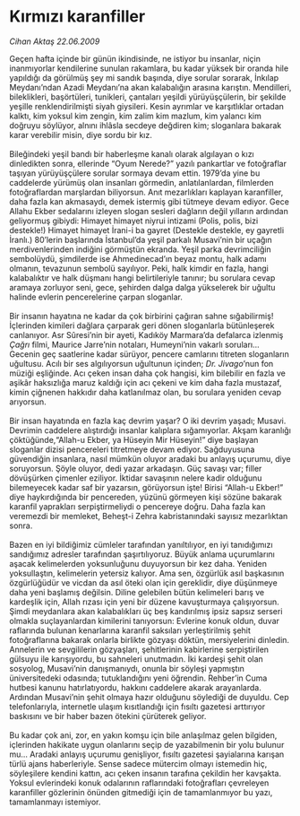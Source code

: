 # Kırmızı karanfiller

*Cihan Aktaş 22.06.2009*

<div class="taraf_structure_2col_1zq">
<div class="margen_n">



 <p>Geçen hafta içinde bir günün ikindisinde, ne istiyor bu insanlar, niçin inanmıyorlar kendilerine sunulan rakamlara, bu kadar yüksek bir oranda hile yapıldığı da görülmüş şey mi sandık başında, diye sorular sorarak, İnkılap Meydanı’ndan Azadi Meydanı’na akan kalabalığın arasına karıştın. Mendilleri, bileklikleri, başörtüleri, tunikleri, çantaları yeşildi yürüyüşçülerin, bir şekilde yeşille renklendirilmişti siyah giysileri. Kesin ayrımlar ve karşıtlıklar ortadan kalktı, kim yoksul kim zengin, kim zalim kim mazlum, kim yalancı kim doğruyu söylüyor, alnını ihlâsla secdeye değdiren kim; sloganlara bakarak karar verebilir misin, diye sordu bir kız. <br/><br/>Bileğindeki yeşil bandı bir haberleşme kanalı olarak algılayan o kızı dinledikten sonra, ellerinde “Oyum Nerede?” yazılı pankartlar ve fotoğraflar taşıyan yürüyüşçülere sorular sormaya devam ettin. 1979’da yine bu caddelerde yürümüş olan insanları görmedin, anlatılanlardan, filmlerden fotoğraflardan marşlardan biliyorsun. Anıt mezarlıkları kaplayan karanfiller, daha fazla kan akmasaydı, demek istermiş gibi tütmeye devam ediyor. Gece Allahu Ekber sedalarını izleyen slogan sesleri dağların değil yılların ardından geliyormuş gibiydi: Himayet himayet niyrui intizami (Polis, polis, bizi destekle!) Himayet himayet İrani-i ba gayret (Destekle destekle, ey gayretli İranlı.) 80’lerin başlarında İstanbul’da yeşil parkalı Musavi’nin bir uçağın merdivenlerinden indiğini görmüştün ekranda. Yeşil parka devrimciliğin sembolüydü, şimdilerde ise Ahmedinecad’ın beyaz montu, halk adamı olmanın, tevazunun sembolü sayılıyor. Peki, halk kimdir en fazla, hangi kalabalıktır ve halk düşmanı hangi belirtileriyle tanınır; bu sorulara cevap aramaya zorluyor seni, gece, şehirden dalga dalga yükselerek bir uğultu halinde evlerin pencerelerine çarpan sloganlar. <br/><br/>Bir insanın hayatına ne kadar da çok birbirini çağıran sahne sığabilirmiş! İçlerinden kimileri dağlara çarparak geri dönen sloganlarla bütünleşerek canlanıyor. Asr Sûresi’nin bir ayeti, Kadıköy Marmara’da defalarca izlenmiş <i>Çağrı</i> filmi, Maurice Jarre’nin notaları, Humeyni’nin vakarlı soruları... Gecenin geç saatlerine kadar sürüyor, pencere camlarını titreten sloganların uğultusu. Acılı bir ses algılıyorsun uğultunun içinden; <i>Dr. Jivago</i>’nun fon müziği eşliğinde. Acı çeken insan daha çok hangisi, kim bilebilir en fazla ve aşikâr haksızlığa maruz kaldığı için acı çekeni ve kim daha fazla mustazaf, kimin çiğnenen hakkıdır daha katlanılmaz olan, bu sorulara yeniden cevap arıyorsun. <br/><br/>Bir insan hayatında en fazla kaç devrim yaşar? O iki devrim yaşadı; Musavi. Devrimin caddelere alıştırdığı insanlar kalıplara sığamıyorlar. Akşam karanlığı çöktüğünde,“Allah-u Ekber, ya Hüseyin Mir Hüseyin!” diye başlayan sloganlar dizisi pencereleri titretmeye devam ediyor. Sağduyusuna güvendiğin insanlara, nasıl mümkün oluyor aradaki bu anlayış uçurumu, diye soruyorsun. Şöyle oluyor, dedi yazar arkadaşın. Güç savaşı var; filler dövüşürken çimenler eziliyor. İktidar savaşının nelere kadir olduğunu bilemeyecek kadar saf bir yazarsın, görüyorsun işte! Birisi “Allah-u Ekber!” diye haykırdığında bir pencereden, yüzünü görmeyen kişi sözüne bakarak karanfil yaprakları serpiştirmeliydi o pencereye doğru. Daha fazla kan veremezdi bir memleket, Beheşt-i Zehra kabristanındaki sayısız mezarlıktan sonra. <br/><br/>Bazen en iyi bildiğimiz cümleler tarafından yanıltılıyor, en iyi tanıdığımızı sandığımız adresler tarafından şaşırtılıyoruz. Büyük anlama uçurumlarını aşacak kelimelerden yoksunluğunu duyuyorsun bir kez daha. Yeniden yoksullaştın, kelimelerin yetersiz kalıyor. Ama sen, özgürlük asıl başkasının özgürlüğüdür ve vicdan da asıl öteki olan için gereklidir, diye düşünmeye daha yeni başlamış değilsin. Diline gelebilen bütün kelimeleri barış ve kardeşlik için, Allah rızası için yeni bir düzene kavuşturmaya çalışıyorsun. Şimdi meydanlara akan kalabalıkları üç beş kandırılmış ipsiz sapsız serseri olmakla suçlayanlardan kimilerini tanıyorsun: Evlerine konuk oldun, duvar raflarında bulunan kenarlarına karanfil saksıları yerleştirilmiş şehit fotoğraflarına bakarak onlarla birlikte gözyaşı döktün, mersiyelerini dinledin. Annelerin ve sevgililerin gözyaşları, şehitlerinin kabirlerine serpiştirilen gülsuyu ile karışıyordu, bu sahneleri unutmadın. İki kardeşi şehit olan sosyolog, Musavi’nin danışmanıydı, onunla bir söyleşi yapmıştın üniversitedeki odasında; tutuklandığını yeni öğrendin. Rehber’in Cuma hutbesi kanunu hatırlatıyordu, hakkını caddelere akarak arayanlarda. Ardından Musavi’nin şehit olmaya hazır olduğunu söylediği de duyuldu. Cep telefonlarıyla, internetle ulaşım kısıtlandığı için fısıltı gazetesi arttırıyor baskısını ve bir haber bazen ötekini çürüterek geliyor. <br/><br/>Bu kadar çok ani, zor, en yakın komşu için bile anlaşılmaz gelen bilgiden, içlerinden hakikate uygun olanlarını seçip de yazabilmenin bir yolu bulunur mu... Aradaki anlayış uçurumu genişliyor, fısıltı gazetesi şayialarına karışan türlü ajans haberleriyle. Sense sadece mütercim olmayı istemedin hiç, söyleşilere kendini kattın, acı çeken insanın tarafına çekildin her kavşakta. Yoksul evlerindeki konuk odalarının raflarındaki fotoğrafları çevreleyen karanfiller gözlerinin önünden gitmediği için de tamamlanmıyor bu yazı, tamamlanmayı istemiyor. </p>
<br/>
<br/>
<br/>



<br/>


<div id="taraf_not">
</div>

</div>


</div>
